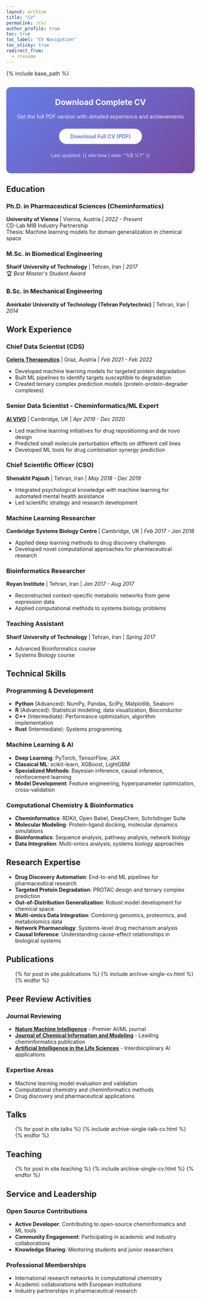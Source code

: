 ```yaml
---
layout: archive
title: "CV"
permalink: /cv/
author_profile: true
toc: true
toc_label: "CV Navigation"
toc_sticky: true
redirect_from:
  - /resume
---
```


{% include base_path %}

<div class="cv-download-section" style="text-align: center; margin: 2em 0; padding: 2em; background: linear-gradient(135deg, #667eea 0%, #764ba2 100%); border-radius: 12px; color: white;">
  <h2 style="margin-top: 0; color: white;"><i class="fas fa-file-download"></i> Download Complete CV</h2>
  <p style="margin: 1em 0; opacity: 0.9;">Get the full PDF version with detailed experience and achievements</p>
  <a href="/files/CV_Hosein_Fooladi.pdf" class="btn btn--inverse btn--large" target="_blank" style="background: white; color: #667eea; font-weight: bold; text-decoration: none; padding: 12px 30px; border-radius: 25px; display: inline-block; margin: 10px;">
    <i class="fas fa-download"></i> Download Full CV (PDF)
  </a>
  <p style="margin-top: 1em; font-size: 0.9em; opacity: 0.8;">
    Last updated: {{ site.time | date: "%B %Y" }}
  </p>
</div>

## Education

### Ph.D. in Pharmaceutical Sciences (Cheminformatics)
**University of Vienna** | Vienna, Austria | *2022 - Present*  
CD-Lab MIB Industry Partnership  
Thesis: Machine learning models for domain generalization in chemical space

### M.Sc. in Biomedical Engineering  
**Sharif University of Technology** | Tehran, Iran | *2017*  
🏆 *Best Master's Student Award*

### B.Sc. in Mechanical Engineering
**Amirkabir University of Technology (Tehran Polytechnic)** | Tehran, Iran | *2014*

## Work Experience

### Chief Data Scientist (CDS)
**[Celeris Therapeutics](https://celeristx.com/)** | Graz, Austria | *Feb 2021 - Feb 2022*
- Developed machine learning models for targeted protein degradation
- Built ML pipelines to identify targets susceptible to degradation  
- Created ternary complex prediction models (protein-protein-degrader complexes)

### Senior Data Scientist - Cheminformatics/ML Expert
**[AI VIVO](http://www.aivivo.co/)** | Cambridge, UK | *Apr 2019 - Dec 2020*
- Led machine learning initiatives for drug repositioning and de novo design
- Predicted small molecule perturbation effects on different cell lines
- Developed ML tools for drug combination synergy prediction

### Chief Scientific Officer (CSO)
**Shenakht Pajouh** | Tehran, Iran | *May 2018 - Dec 2019*
- Integrated psychological knowledge with machine learning for automated mental health assistance
- Led scientific strategy and research development

### Machine Learning Researcher
**Cambridge Systems Biology Centre** | Cambridge, UK | *Feb 2017 - Jan 2018*
- Applied deep learning methods to drug discovery challenges
- Developed novel computational approaches for pharmaceutical research

### Bioinformatics Researcher
**Royan Institute** | Tehran, Iran | *Jan 2017 - Aug 2017*
- Reconstructed context-specific metabolic networks from gene expression data
- Applied computational methods to systems biology problems

### Teaching Assistant
**Sharif University of Technology** | Tehran, Iran | *Spring 2017*
- Advanced Bioinformatics course
- Systems Biology course
  
## Technical Skills
### Programming & Development
- **Python** (Advanced): NumPy, Pandas, SciPy, Matplotlib, Seaborn
- **R** (Advanced): Statistical modeling, data visualization, Bioconductor
- **C++** (Intermediate): Performance optimization, algorithm implementation
- **Rust** (Intermediate): Systems programming

### Machine Learning & AI
- **Deep Learning**: PyTorch, TensorFlow, JAX
- **Classical ML**: scikit-learn, XGBoost, LightGBM
- **Specialized Methods**: Bayesian inference, causal inference, reinforcement learning
- **Model Development**: Feature engineering, hyperparameter optimization, cross-validation

### Computational Chemistry & Bioinformatics
- **Cheminformatics**: RDKit, Open Babel, DeepChem, Schrödinger Suite
- **Molecular Modeling**: Protein-ligand docking, molecular dynamics simulations
- **Bioinformatics**: Sequence analysis, pathway analysis, network biology
- **Data Integration**: Multi-omics analysis, systems biology approaches

## Research Expertise
- **Drug Discovery Automation**: End-to-end ML pipelines for pharmaceutical research
- **Targeted Protein Degradation**: PROTAC design and ternary complex prediction
- **Out-of-Distribution Generalization**: Robust model development for chemical space
- **Multi-omics Data Integration**: Combining genomics, proteomics, and metabolomics data
- **Network Pharmacology**: Systems-level drug mechanism analysis
- **Causal Inference**: Understanding cause-effect relationships in biological systems

## Publications

  <ul>{% for post in site.publications %}
    {% include archive-single-cv.html %}
  {% endfor %}</ul>

## Peer Review Activities

### Journal Reviewing
- **[Nature Machine Intelligence](https://www.nature.com/natmachintell/)** - Premier AI/ML journal
- **[Journal of Chemical Information and Modeling](https://pubs.acs.org/journal/jcisd8)** - Leading cheminformatics publication  
- **[Artificial Intelligence in the Life Sciences](https://www.sciencedirect.com/journal/artificial-intelligence-in-the-life-sciences)** - Interdisciplinary AI applications

### Expertise Areas
- Machine learning model evaluation and validation
- Computational chemistry and cheminformatics methods
- Drug discovery and pharmaceutical applications
  
## Talks

  <ul>{% for post in site.talks %}
    {% include archive-single-talk-cv.html %}
  {% endfor %}</ul>
  
## Teaching

  <ul>{% for post in site.teaching %}
    {% include archive-single-cv.html %}
  {% endfor %}</ul>
  
## Service and Leadership

### Open Source Contributions
- **Active Developer**: Contributing to open-source cheminformatics and ML tools
- **Community Engagement**: Participating in academic and industry collaborations
- **Knowledge Sharing**: Mentoring students and junior researchers

### Professional Memberships
- International research networks in computational chemistry
- Academic collaborations with European institutions
- Industry partnerships in pharmaceutical research

